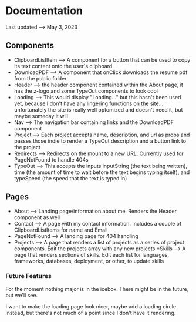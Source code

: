 # Documentation
Last updated --> May 3, 2023
## Components
  * ClipboardListItem --> A component for a button that can be used to copy its text content onto the user's clipboard
  * DownloadPDF --> A component that onClick downloads the resume pdf from the public folder
  * Header --> the header component contained within the About page, it has the z-logo and some TypeOut components to look cool
  * Loading --> This would display "Loading..." but this hasn't been used yet, because I don't have any lingering functions on the site... unfortunately the site is really well optomized and doesn't need it, but maybe someday it will
  * Nav --> The navigation bar containing links and the DownloadPDF component
  * Project --> Each project accepts name, description, and url as props and passes those indie to render a TypeOut description and a button link to the project
  * Redirects --> Redirects on the mount to a new URL. Currently used for PageNotFound to handle 404s
  * TypeOut --> This accepts the inputs inputString (the text being written), time (the amount of time to wait before the text begins typing itself), and typeSpeed (the speed that the text is typed in)

## Pages
* About --> Landing page/information about me. Renders the Header component as well
* Contact --> A page with my contact information. Includes a couple of ClipboardListItems for name and Email
* PageNotFound --> A landing page for 404 handling
* Projects --> A page that renders a list of projects as a series of project components. Edit the projects array with any new projects
*Skills --> A page that renders sections of skills. Edit each list for languages, frameworks, databases, deployment, or other, to update skills

### Future Features

For the moment nothing major is in the icebox. There might be in the future, but we'll see.

I want to make the loading page look nicer, maybe add a loading circle instead, but there's not much of a point since I don't have it rendering.